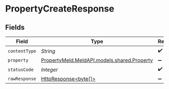 # PropertyCreateResponse


## Fields

| Field                                                                                                                    | Type                                                                                                                     | Required                                                                                                                 | Description                                                                                                              |
| ------------------------------------------------------------------------------------------------------------------------ | ------------------------------------------------------------------------------------------------------------------------ | ------------------------------------------------------------------------------------------------------------------------ | ------------------------------------------------------------------------------------------------------------------------ |
| `contentType`                                                                                                            | *String*                                                                                                                 | :heavy_check_mark:                                                                                                       | N/A                                                                                                                      |
| `property`                                                                                                               | [PropertyMeld.MeldAPI.models.shared.Property](../../models/shared/Property.md)                                           | :heavy_minus_sign:                                                                                                       | N/A                                                                                                                      |
| `statusCode`                                                                                                             | *Integer*                                                                                                                | :heavy_check_mark:                                                                                                       | N/A                                                                                                                      |
| `rawResponse`                                                                                                            | [HttpResponse<byte[]>](https://docs.oracle.com/en/java/javase/11/docs/api/java.net.http/java/net/http/HttpResponse.html) | :heavy_minus_sign:                                                                                                       | N/A                                                                                                                      |